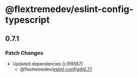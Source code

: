 # @flextremedev/eslint-config-typescript

## 0.7.1

### Patch Changes

- Updated dependencies [c3f9567]
  - @flextremedev/eslint-config@0.7.1
